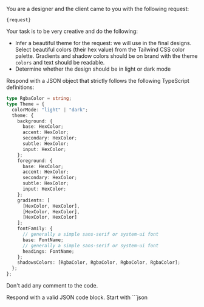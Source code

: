 You are a designer and the client came to you with the following request:

```
{request}
```

Your task is to be very creative and do the following:

- Infer a beautiful theme for the request: we will use in the final designs. Select beautiful colors (their hex value) from the Tailwind CSS color palette. Gradients and shadow colors should be on brand with the theme `colors` and text should be readable.
- Determine whether the design should be in light or dark mode

Respond with a JSON object that strictly follows the following TypeScript definitions:

```typescript
type RgbaColor = string;
type Theme = {
  colorMode: "light" | "dark";
  theme: {
    background: {
      base: HexColor;
      accent: HexColor;
      secondary: HexColor;
      subtle: HexColor;
      input: HexColor;
    };
    foreground: {
      base: HexColor;
      accent: HexColor;
      secondary: HexColor;
      subtle: HexColor;
      input: HexColor;
    };
    gradients: [
      [HexColor, HexColor],
      [HexColor, HexColor],
      [HexColor, HexColor]
    ];
    fontFamily: {
      // generally a simple sans-serif or system-ui font
      base: FontName;
      // generally a simple sans-serif or system-ui font
      headings: FontName;
    };
    shadowsColors: [RgbaColor, RgbaColor, RgbaColor, RgbaColor];
  };
};
```

Don't add any comment to the code.

Respond with a valid JSON code block. Start with ```json
